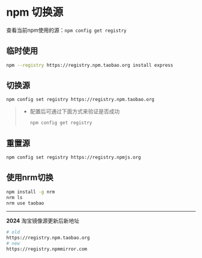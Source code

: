 # npm 切换源

查看当前npm使用的源：`npm config get registry`

## 临时使用

```bash
npm --registry https://registry.npm.taobao.org install express
```

## 切换源

```ba
npm config set registry https://registry.npm.taobao.org
```

> - 配置后可通过下面方式来验证是否成功
>
>   ```bash
>   npm config get registry
>   ```

## 重置源

```bash
npm config set registry https://registry.npmjs.org
```

## 使用nrm切换

```bash
npm install -g nrm
nrm ls
nrm use taobao
```

---

**2024** 淘宝镜像源更新后新地址

```bash
# old
https://registry.npm.taobao.org
# new
https://registry.npmmirror.com
```
